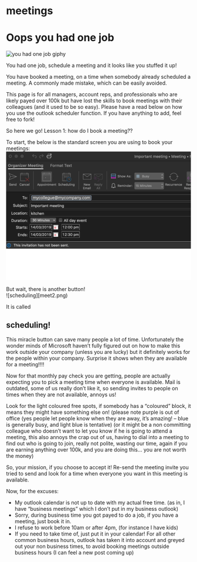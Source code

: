 # meetings
<h1>Oops you had one job</h1>

![you had one job giphy](https://media.giphy.com/media/OA7lSFiRw0gyA/giphy.gif)

You had one job, schedule a meeting and it looks like you stuffed it up!

You have booked a meeting, on a time when somebody already scheduled a meeting.  A commonly made mistake, which can be easily avoided.

This page is for all managers, account reps, and professionals who are likely payed over 100k but have lost the skills to book meetings with their colleagues (and it used to be so easy).  Please have a read below on how you use the outlook scheduler function. If you have anything to add, feel free to fork!

So here we go! Lesson 1: how do I book a meeting??

To start, the below is the standard screen you are using to book your meetings:
<br>
![new meeting](meet1.png)

But wait, there is another button!
<br>
![scheduling][meet2.png)

It is called <h2>scheduling!</h2> This miracle button can save many people a lot of time. Unfortunately the wonder minds of Microsoft haven’t fully figured out on how to make this work outside your company (unless you are lucky) but it definitely works for the people within your company. Surprise it shows when they are available for a meeting!!!!

Now for that monthly pay check you are getting, people are actually expecting you to pick a meeting time when everyone is available. Mail is outdated, some of us really don’t like it, so sending invites to people on times when they are not available, annoys us!

Look for the light coloured free spots, if somebody has a “coloured” block, it means they might have something else on! (please note purple is out of office (yes people let people know when they are away, it’s amazing! – blue is generally busy, and light blue is tentative) (or it might be a non committing colleague who doesn’t want to let you know if he is going to attend a meeting, this also annoys the crap out of us, having to dial into a meeting to find out who is going to join, really not polite, wasting our time, again if you are earning anything over 100k, and you are doing this… you are not worth the money)

So, your mission, if you choose to accept it! Re-send the meeting invite you tried to send and look for a time when everyone you want in this meeting is available.

Now, for the excuses:
-	My outlook calendar is not up to date with my actual free time. (as in, I have “business meetings” which I don’t put in my business outlook)
-	Sorry, during business time you got payed to do a job, if you have a meeting, just book it in.
-	I refuse to work before 10am or after 4pm, (for instance I have kids)
-	If you need to take time of, just put it in your calendar! For all other common business hours, outlook has taken it into account and greyed out your non business times, to avoid booking meetings outside business hours (I can feel a new post coming up)
